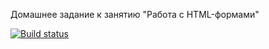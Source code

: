 Домашнее задание к занятию "Работа с HTML-формами"

[![Build status](https://ci.appveyor.com/api/projects/status/7ia4fjiss0jxitga?svg=true)](https://ci.appveyor.com/project/oksana-danilova/ahj-hw-forms)

